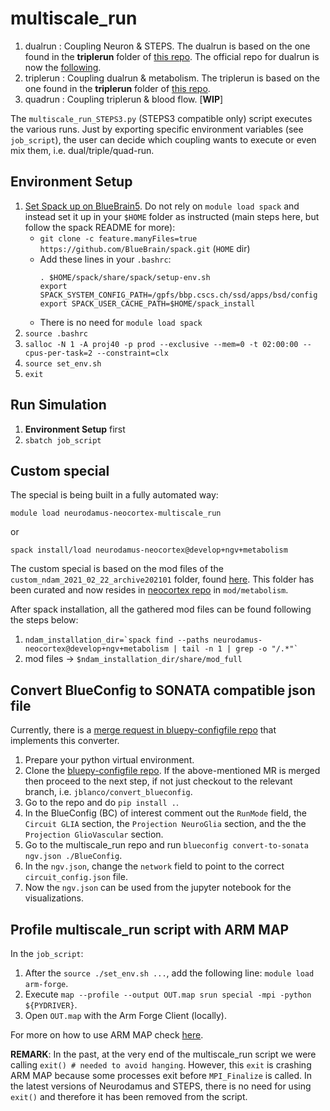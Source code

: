 # multiscale_run

1. dualrun : Coupling Neuron & STEPS. The dualrun is based on the one found in the **triplerun** folder of [this repo](https://bbpgitlab.epfl.ch/molsys/metabolismndam). The official repo for dualrun is now the [following](https://bbpgitlab.epfl.ch/molsys/dualrun).
1. triplerun : Coupling dualrun & metabolism. The triplerun is based on the one found in the **triplerun** folder of [this repo](https://bbpgitlab.epfl.ch/molsys/metabolismndam).
1. quadrun : Coupling triplerun & blood flow. [**WIP**]

The `multiscale_run_STEPS3.py` (STEPS3 compatible only) script executes the various runs. Just by exporting specific environment variables (see `job_script`), the user can decide which coupling wants to execute or even mix them, i.e. dual/triple/quad-run.

## Environment Setup

1. [Set Spack up on BlueBrain5](https://github.com/BlueBrain/spack/blob/develop/bluebrain/documentation/setup_bb5.md). Do not rely on `module load spack` and instead set it up in your `$HOME` folder as instructed (main steps here, but follow the spack README for more):
    * `git clone -c feature.manyFiles=true https://github.com/BlueBrain/spack.git` (`HOME` dir)
    * Add these lines in your `.bashrc`:
        ```
        . $HOME/spack/share/spack/setup-env.sh
        export SPACK_SYSTEM_CONFIG_PATH=/gpfs/bbp.cscs.ch/ssd/apps/bsd/config
        export SPACK_USER_CACHE_PATH=$HOME/spack_install
        ```
    * There is no need for `module load spack`
1. `source .bashrc`
1. `salloc -N 1 -A proj40 -p prod --exclusive --mem=0 -t 02:00:00 --cpus-per-task=2 --constraint=clx`
1. `source set_env.sh`
1. `exit`

## Run Simulation

1. **Environment Setup** first
1. `sbatch job_script`

## Custom special

The special is being built in a fully automated way:
```
module load neurodamus-neocortex-multiscale_run
```
or 
```
spack install/load neurodamus-neocortex@develop+ngv+metabolism
```

The custom special is based on the mod files of the `custom_ndam_2021_02_22_archive202101` folder, found [here](https://bbpgitlab.epfl.ch/molsys/metabolismndam/-/tree/main/custom_ndam_2021_02_22_archive202101). This folder has been curated and now resides in [neocortex repo](https://bbpgitlab.epfl.ch/hpc/sim/models/neocortex) in `mod/metabolism`.

After spack installation, all the gathered mod files can be found following the steps below:
1. ``` ndam_installation_dir=`spack find --paths neurodamus-neocortex@develop+ngv+metabolism | tail -n 1 | grep -o "/.*"` ```
1. mod files -> `$ndam_installation_dir/share/mod_full`

## Convert BlueConfig to SONATA compatible json file

Currently, there is a [merge request in bluepy-configfile repo](https://bbpgitlab.epfl.ch/nse/bluepy-configfile/-/merge_requests/11) that implements this converter.

1. Prepare your python virtual environment.
1. Clone the [bluepy-configfile repo](https://bbpgitlab.epfl.ch/nse/bluepy-configfile). If the above-mentioned MR is merged then proceed to the next step, if not just checkout to the relevant branch, i.e. `jblanco/convert_blueconfig`.
1. Go to the repo and do `pip install .`.
1. In the BlueConfig (BC) of interest comment out the `RunMode` field, the `Circuit GLIA` section, the `Projection NeuroGlia` section, and the the `Projection GlioVascular` section.
1. Go to the multiscale_run repo and run `blueconfig convert-to-sonata ngv.json ./BlueConfig`.
1. In the `ngv.json`, change the `network` field to point to the correct `circuit_config.json` file.
1. Now the `ngv.json` can be used from the jupyter notebook for the visualizations.

## Profile multiscale_run script with ARM MAP

In the `job_script`:
1. After the `source ./set_env.sh ...`, add the following line: `module load arm-forge`.
1. Execute `map --profile --output OUT.map srun special -mpi -python ${PYDRIVER}`.
1. Open `OUT.map` with the Arm Forge Client (locally).

For more on how to use ARM MAP check [here](https://bbpteam.epfl.ch/project/spaces/pages/viewpage.action?spaceKey=BBPHPC&title=How+to+use+Arm+MAP).

**REMARK**: In the past, at the very end of the multiscale_run script we were calling `exit() # needed to avoid hanging`. However, this `exit` is crashing ARM MAP because some processes exit before `MPI_Finalize` is called. In the latest versions of Neurodamus and STEPS, there is no need for using `exit()` and therefore it has been removed from the script.

